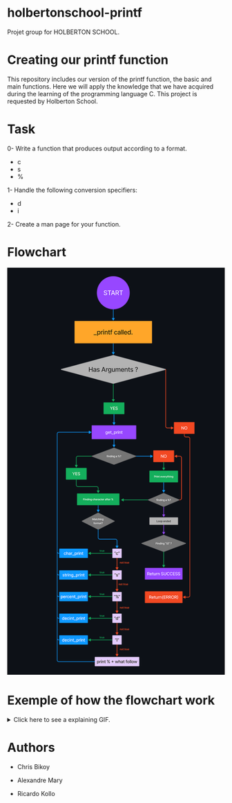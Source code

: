 #   holbertonschool-printf
Projet group for HOLBERTON SCHOOL.
#   Creating our printf function
This repository includes our version of the printf function, the basic and main functions. Here we will apply the knowledge that we have acquired during the learning of the programming language C.
This project is requested by Holberton School.
#   Task

0-  Write a function that produces output according to a format.

-   c
-   s
-   %

1-  Handle the following conversion specifiers:

-   d
-   i

2-  Create a man page for your function.

#   Flowchart
![alt text](flowchart.png)

#   Exemple of how the flowchart work
<details>
  <summary>Click here to see a explaining GIF.</summary>
  
![Alt text](gif-flowchart.gif)
  
</details>

#   Authors

-   Chris Bikoy

-   Alexandre Mary

-   Ricardo Kollo